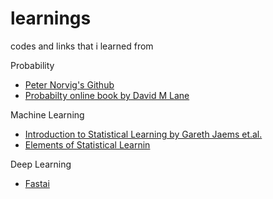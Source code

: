 # learnings
codes and links that i learned from

Probability
 * [Peter Norvig's Github](https://github.com/norvig?tab=repositories)
 * [Probabilty online book by David M Lane](https://onlinestatbook.com/)

Machine Learning
* [Introduction to Statistical Learning by Gareth Jaems et.al.](https://www.statlearning.com/)
* [Elements of Statistical Learnin](https://hastie.su.domains/ElemStatLearn/)

Deep Learning
 * [Fastai](https://www.fast.ai/)
